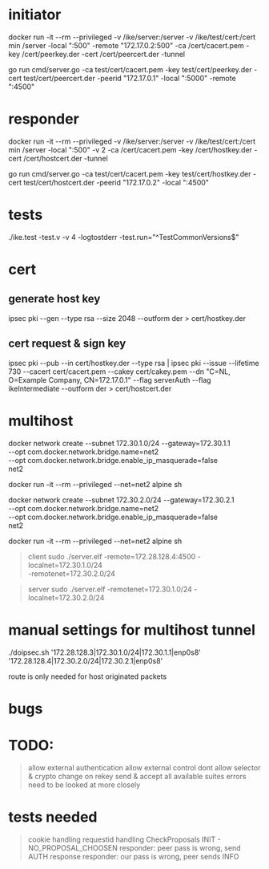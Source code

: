 # initiator
docker run -it --rm --privileged -v /ike/server:/server -v /ike/test/cert:/cert min /server -local ":500" -remote "172.17.0.2:500" -ca /cert/cacert.pem -key /cert/peerkey.der -cert /cert/peercert.der -tunnel

go run cmd/server.go -ca test/cert/cacert.pem -key test/cert/peerkey.der -cert test/cert/peercert.der -peerid "172.17.0.1" -local ":5000" -remote ":4500"

# responder
docker run -it --rm --privileged -v /ike/server:/server -v /ike/test/cert:/cert min /server -local ":500" -v 2 -ca /cert/cacert.pem -key /cert/hostkey.der -cert /cert/hostcert.der -tunnel

go run cmd/server.go -ca test/cert/cacert.pem -key test/cert/hostkey.der -cert test/cert/hostcert.der -peerid "172.17.0.2" -local ":4500"

# tests
./ike.test -test.v -v 4 -logtostderr -test.run="^TestCommonVersions$"

# cert
## generate host key
ipsec pki --gen --type rsa --size 2048 --outform der > cert/hostkey.der
## cert request & sign key
ipsec pki --pub --in cert/hostkey.der --type rsa | ipsec pki --issue --lifetime 730 --cacert cert/cacert.pem --cakey cert/cakey.pem --dn "C=NL, O=Example Company, CN=172.17.0.1" --flag serverAuth --flag ikeIntermediate --outform der > cert/hostcert.der

# multihost 
docker network create --subnet 172.30.1.0/24 --gateway=172.30.1.1 \
        --opt com.docker.network.bridge.name=net2 \
        --opt com.docker.network.bridge.enable_ip_masquerade=false \
		net2

docker run -it --rm --privileged --net=net2 alpine sh

docker network create --subnet 172.30.2.0/24 --gateway=172.30.2.1 \
        --opt com.docker.network.bridge.name=net2 \
        --opt com.docker.network.bridge.enable_ip_masquerade=false \
		net2

docker run -it --rm --privileged --net=net2 alpine sh

> client
sudo ./server.elf -remote=172.28.128.4:4500 -localnet=172.30.1.0/24 \
-remotenet=172.30.2.0/24

> server
sudo ./server.elf -remotenet=172.30.1.0/24 -localnet=172.30.2.0/24

# manual settings for multihost tunnel
./doipsec.sh '172.28.128.3|172.30.1.0/24|172.30.1.1|enp0s8' \
    '172.28.128.4|172.30.2.0/24|172.30.2.1|enp0s8'

route is only needed for host originated packets

# bugs

# TODO:
> allow external authentication
> allow external control
> dont allow selector & crypto change on rekey
> send & accept all available suites
> errors need to be looked at more closely

# tests needed
> cookie handling
> requestid handling
> CheckProposals
> INIT - NO_PROPOSAL_CHOOSEN
> responder: peer pass is wrong, send AUTH response
> responder: our pass is wrong, peer sends INFO